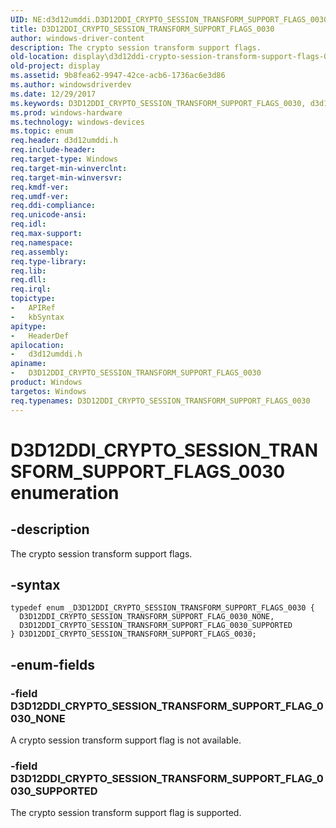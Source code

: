 ```yaml
---
UID: NE:d3d12umddi.D3D12DDI_CRYPTO_SESSION_TRANSFORM_SUPPORT_FLAGS_0030
title: D3D12DDI_CRYPTO_SESSION_TRANSFORM_SUPPORT_FLAGS_0030
author: windows-driver-content
description: The crypto session transform support flags.
old-location: display\d3d12ddi-crypto-session-transform-support-flags-0030.htm
old-project: display
ms.assetid: 9b8fea62-9947-42ce-acb6-1736ac6e3d86
ms.author: windowsdriverdev
ms.date: 12/29/2017
ms.keywords: D3D12DDI_CRYPTO_SESSION_TRANSFORM_SUPPORT_FLAGS_0030, d3d12umddi/D3D12DDI_CRYPTO_SESSION_TRANSFORM_SUPPORT_FLAGS_0030, D3D12DDI_CRYPTO_SESSION_TRANSFORM_SUPPORT_FLAG_0030_NONE, d3d12umddi/D3D12DDI_CRYPTO_SESSION_TRANSFORM_SUPPORT_FLAG_0030_NONE, D3D12DDI_CRYPTO_SESSION_TRANSFORM_SUPPORT_FLAGS_0030 enumeration [Display Devices], d3d12umddi/D3D12DDI_CRYPTO_SESSION_TRANSFORM_SUPPORT_FLAG_0030_SUPPORTED, display.d3d12ddi-crypto-session-transform-support-flags-0030, D3D12DDI_CRYPTO_SESSION_TRANSFORM_SUPPORT_FLAG_0030_SUPPORTED
ms.prod: windows-hardware
ms.technology: windows-devices
ms.topic: enum
req.header: d3d12umddi.h
req.include-header: 
req.target-type: Windows
req.target-min-winverclnt: 
req.target-min-winversvr: 
req.kmdf-ver: 
req.umdf-ver: 
req.ddi-compliance: 
req.unicode-ansi: 
req.idl: 
req.max-support: 
req.namespace: 
req.assembly: 
req.type-library: 
req.lib: 
req.dll: 
req.irql: 
topictype: 
-	APIRef
-	kbSyntax
apitype: 
-	HeaderDef
apilocation: 
-	d3d12umddi.h
apiname: 
-	D3D12DDI_CRYPTO_SESSION_TRANSFORM_SUPPORT_FLAGS_0030
product: Windows
targetos: Windows
req.typenames: D3D12DDI_CRYPTO_SESSION_TRANSFORM_SUPPORT_FLAGS_0030
---
```


# D3D12DDI_CRYPTO_SESSION_TRANSFORM_SUPPORT_FLAGS_0030 enumeration


## -description


The crypto session transform support flags.


## -syntax


````
typedef enum _D3D12DDI_CRYPTO_SESSION_TRANSFORM_SUPPORT_FLAGS_0030 { 
  D3D12DDI_CRYPTO_SESSION_TRANSFORM_SUPPORT_FLAG_0030_NONE,
  D3D12DDI_CRYPTO_SESSION_TRANSFORM_SUPPORT_FLAG_0030_SUPPORTED
} D3D12DDI_CRYPTO_SESSION_TRANSFORM_SUPPORT_FLAGS_0030;
````


## -enum-fields




### -field D3D12DDI_CRYPTO_SESSION_TRANSFORM_SUPPORT_FLAG_0030_NONE

A crypto session transform support flag is not available.


### -field D3D12DDI_CRYPTO_SESSION_TRANSFORM_SUPPORT_FLAG_0030_SUPPORTED

The crypto session transform support flag is supported.

